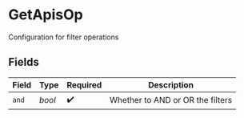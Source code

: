 # GetApisOp

Configuration for filter operations


## Fields

| Field                            | Type                             | Required                         | Description                      |
| -------------------------------- | -------------------------------- | -------------------------------- | -------------------------------- |
| `and`                            | *bool*                           | :heavy_check_mark:               | Whether to AND or OR the filters |